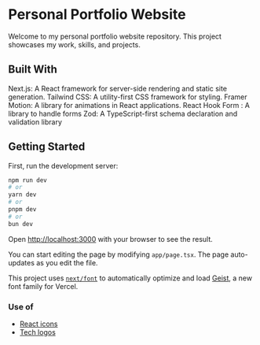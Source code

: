 # Personal Portfolio Website
Welcome to my personal portfolio website repository. This project showcases my work, skills, and projects.

## Built With

Next.js: A React framework for server-side rendering and static site generation.
Tailwind CSS: A utility-first CSS framework for styling.
Framer Motion: A library for animations in React applications.
React Hook Form : A library to handle forms
Zod: A TypeScript-first schema declaration and validation library

## Getting Started

First, run the development server:

```bash
npm run dev
# or
yarn dev
# or
pnpm dev
# or
bun dev
```

Open [http://localhost:3000](http://localhost:3000) with your browser to see the result.

You can start editing the page by modifying `app/page.tsx`. The page auto-updates as you edit the file.

This project uses [`next/font`](https://nextjs.org/docs/app/building-your-application/optimizing/fonts) to automatically optimize and load [Geist](https://vercel.com/font), a new font family for Vercel.


### Use of

- [React icons](https://react-icons.github.io/react-icons/)
- [Tech logos](https://techicons.dev/)
